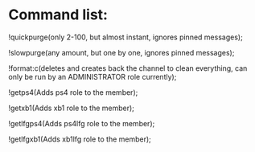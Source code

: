 # Command list:
  
!quickpurge(only 2-100, but almost instant, ignores pinned messages); 
  
!slowpurge(any amount, but one by one, ignores pinned messages);
  
!format:c(deletes and creates back the channel to clean everything, can only be run by an ADMINISTRATOR role currently);
  
!getps4(Adds ps4 role to the member); 
 
!getxb1(Adds xb1 role to the member); 
 
!getlfgps4(Adds ps4lfg role to the member);
  
!getlfgxb1(Adds xb1lfg role to the member);
